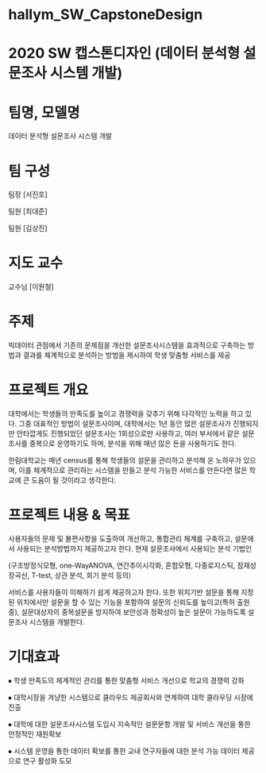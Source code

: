 # hallym_SW_CapstoneDesign
# 2020 SW 캡스톤디자인 (데이터 분석형 설문조사 시스템 개발)

# 팀명, 모델명

데이터 분석형 설문조사 시스템 개발


# 팀 구성

팀장 [서진호]

팀원 [최대준]

팀원 [김상진]


#  지도 교수 

교수님 [이원철] 


# 주제

빅데이터 관점에서 기존의 문제점을 개선한 설문조사시스템을 효과적으로 구축하는 방법과 
결과를 체계적으로 분석하는 방법을 제시하여 학생 맞춤형 서비스를 제공


# 프로젝트 개요


대학에서는 학생들의 만족도를 높이고 경쟁력을 갖추기 위해 다각적인 노력을 하고 있다. 
그중 대표적인 방법이 설문조사이며, 대학에서는 1년 동안 많은 설문조사가 진행되지만 안타깝게도 진행되었던 
설문조사는 1회성으로만 사용하고, 여러 부서에서 같은 설문조사를 중복으로 운영하기도 하며, 분석을 위해 매년 
많은 돈을 사용하기도 한다.

한림대학교는 매년 census를 통해 학생들의 설문을 관리하고 분석해 온 노하우가 있으며, 이를 체계적으로 관리하는 
시스템을 만들고 분석 가능한 서비스를 만든다면 많은 학교에 큰 도움이 될 것이라고 생각한다.  


# 프로젝트 내용 & 목표

사용자들의 문제 및 불편사항을 도출하여 개선하고, 통합관리 체계를 구축하고, 설문에서 사용되는 분석방법까지 제공하고자 한다.
현재 설문조사에서 사용되는 분석 기법인 

(구조방정식모형, one-WayANOVA, 연간추이시각화, 혼합모형, 다중로지스틱, 잠재성장곡선, T-test, 상관 분석, 회기 분석 등의) 

서비스를 사용자들이 이해하기 쉽게 제공하고자 한다. 또한 위치기반 설문을 통해 지정된 위치에서만 설문을 할 수 있는 기능을 포함하여 
설문의 신뢰도를 높이고(특허 출원 중), 설문대상자의 중복설문을 방지하여 보안성과 정확성이 높은 설문이 가능하도록 설문조사 시스템을 개발한다. 


# 기대효과

⦁ 학생 만족도의 체계적인 관리를 통한 맞춤형 서비스 개선으로 학교의 경쟁력 강화

⦁ 대학시장을 겨냥한 시스템으로 클라우드 제공회사와 연계하여 대학 클라우딩 시장에 진출

⦁ 대학에 대한 설문조사시스템 도입시 지속적인 설문문항 개발 및 서비스 개선을 통한 안정적인 재원확보

⦁ 시스템 운영을 통한 데이터 확보를 통한 교내 연구자들에 대한 분석 가능 데이터 제공으로 연구 활성화 도모
